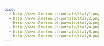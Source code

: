 ```yaml
---
pics:
  - http://www.ilmeteo.it/portale/italy1.png
  - http://www.ilmeteo.it/portale/italy2.png
  - http://www.ilmeteo.it/portale/italy3.png
  - http://www.ilmeteo.it/portale/italy4.png
  - http://www.ilmeteo.it/portale/italy5.png
  - http://www.ilmeteo.it/portale/italy6.png
---
```

